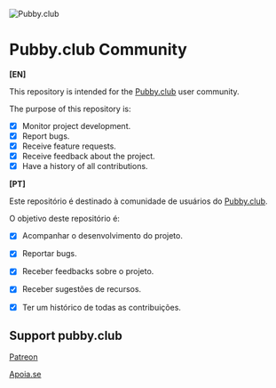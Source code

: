 ![Pubby.club](https://pubby.club/icon.png)
# Pubby.club Community

**[EN]**

This repository is intended for the [Pubby.club](https://pubby.club) user community.

The purpose of this repository is:

- [x] Monitor project development.
- [x] Report bugs.
- [x] Receive feature requests.
- [x] Receive feedback about the project.
- [x] Have a history of all contributions.

**[PT]**

Este repositório é destinado à comunidade de usuários do [Pubby.club](https://pubby.club).

O objetivo deste repositório é:

- [x] Acompanhar o desenvolvimento do projeto.
- [x] Reportar bugs.
- [x] Receber feedbacks sobre o projeto.
- [x] Receber sugestões de recursos.
- [x] Ter um histórico de todas as contribuições.


## Support pubby.club

[Patreon](https://patreon.com/pubby_club)

[Apoia.se](https://apoia.se/pubby-club)
